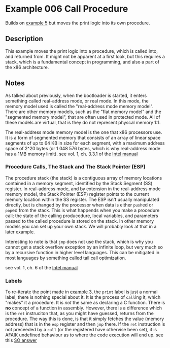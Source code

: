 # Example 006 Call Procedure

Builds on [example 5](../005_for_loop/005_for_loop.md) but moves the print logic into its own procedure.

## Description

This example moves the print logic into a procedure, which is called into, and returned from. It might not be apparent at a first look, but this requires a stack, which is a fundamental concept in programming, and also a part of the x86 architecture.

## Notes

As talked about previously, when the bootloader is started, it enters something called real-address mode, or real mode. In this mode, the memory model used is called the "real-address mode memory model". There are other memory models, such as the "flat memory model" and the "segmented memory model", that are often used in protected mode. All of these models are virtual, that is they do not represent physcal memory 1:1.

The real-address mode memory model is the one that x86 processors use. It is a form of segmented memory that consists of an array of linear space segments of up to 64 KB in size for each segment, with a maximum address space of 2^20 bytes (or 1 048 576 bytes, which is why real-address mode has a 1MB memory limit). see vol. 1, ch. 3.3.1 of the [Intel manual][intel]

### Procedure Calls, The Stack and The Stack Pointer (ESP)

The procedure stack (the stack) is a contiguous array of memory locations contained in a memory segment, identified by the Stack Segment (SS) register. In real-address mode, and by extension in the real-address mode memory model, the Stack Pointer (ESP) register points to the current memory location within the SS register. The ESP isn't usually manipulated directly, but is changed by the processor when data is either `push`ed or `pop`ed from the stack. This is what happends when you make a procedure call; the state of the calling producedure, local variables, and parameters passed to the called procedure is stored on the stack. In other memory models you can set up your own stack. We will probably look at that in a later example.

Interesting to note is that `jmp` does not use the stack, which is why you cannot get a stack overflow exception by an infinite loop, but very much so by a recursive function in higher level languages. This can be mitigated in most languages by something called tail call optimization.

see vol. 1, ch. 6 of the [Intel manual][intel]

### Labels

To re-iterate the point made in [example 3], the `print` label is just a normal label, there is nothing special about it. It is the process of `call`ing it, which "makes" it a procedure. It is _not_ the same as declaring a C function. There is **no** concept of a function in assembly. However, there is a difference which is the `ret` instruciton that, as you might have guessed, returns from the procedure. The way this is done, is that it simply fetches the value (memory address) that is in the `esp` register and then `jmp` there. If the `ret` instruction is not preceeded by a `call` (or the registered have othervise been set), it is AFAIK undefined behaviour as to where the code execution will end up. see this [SO answer][SO]

[SO]: https://stackoverflow.com/a/46715087/3303776
[example 3]: ../003_labels/003_labels.md#Labels
[intel]: https://software.intel.com/content/www/us/en/develop/download/